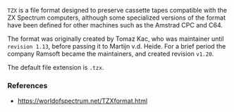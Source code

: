 `TZX` is a file format designed to preserve cassette tapes compatible with the
ZX Spectrum computers, although some specialized versions of the format have
been defined for other machines such as the Amstrad CPC and C64.

The format was originally created by Tomaz Kac, who was maintainer until
`revision 1.13`, before passing it to Martijn v.d. Heide. For a brief period
the company Ramsoft became the maintainers, and created revision `v1.20`.

The default file extension is `.tzx`.

### References

- https://worldofspectrum.net/TZXformat.html
